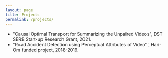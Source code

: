 ```yaml
---
layout: page
title: Projects
permalink: /projects/
---
```

*  "Causal Optimal Transport for Summarizing the Unpaired Videos", DST SERB Start-up Research Grant, 2021.
*  "Road Accident Detection using Perceptual Attributes of Video"', Hari-Om funded project, 2018-2019.
